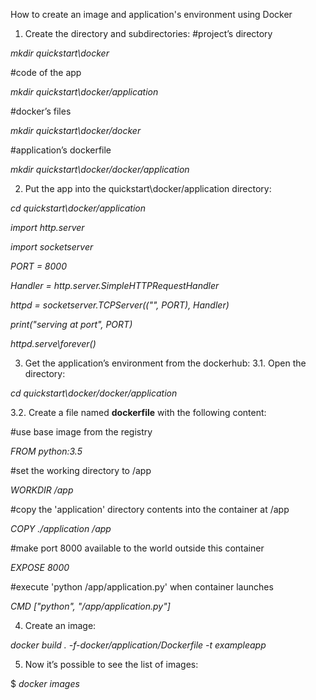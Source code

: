 How to create an image and application's environment using Docker

1. Create the directory and subdirectories:
#project’s directory

*mkdir quickstart\docker*

#code of the app

*mkdir quickstart\docker/application*

#docker’s files

*mkdir quickstart\docker/docker*

#application’s dockerfile

*mkdir quickstart\docker/docker/application*

2. Put the app into the quickstart\docker/application directory:

*cd quickstart\docker/application*

*import http.server*

*import socketserver*

*PORT = 8000*

*Handler = http.server.SimpleHTTPRequestHandler*

*httpd = socketserver.TCPServer(("", PORT), Handler)*

*print("serving at port", PORT)*

*httpd.serve\forever()*

3. Get the application’s environment from the dockerhub:
3.1. Open the directory:

*cd quickstart\docker/docker/application*

3.2. Create a file named **dockerfile** with the following content:

#use base image from the registry

*FROM python:3.5*

#set the working directory to /app

*WORKDIR /app*

#copy the 'application' directory contents into the container at /app

*COPY ./application /app*

#make port 8000 available to the world outside this container

*EXPOSE 8000*

#execute 'python /app/application.py' when container launches

*CMD ["python", "/app/application.py"]*

4. Create an image:

*docker build . -f-docker/application/Dockerfile -t exampleapp*

5. Now it’s possible to see the list of images:

$ *docker images*
